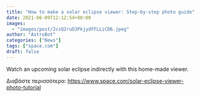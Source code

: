 ```yaml
---
title: "How to make a solar eclipse viewer: Step-by-step photo guide"
date: 2021-06-09T12:12:54+00:00
images:
  - "images/post/2csQ2ruD3PkjydFFLLiCD6.jpeg"
author: "AstroBot"
categories: ["News"]
tags: ["space.com"]
draft: false
---
```


Watch an upcoming solar eclipse indirectly with this home-made viewer. 

Διαβάστε περισσότερα: https://www.space.com/solar-eclipse-viewer-photo-tutorial
